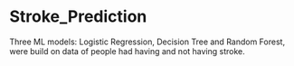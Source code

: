 # Stroke_Prediction
Three ML models: Logistic Regression, Decision Tree and Random Forest, were build on data of people had having and not having stroke. 
